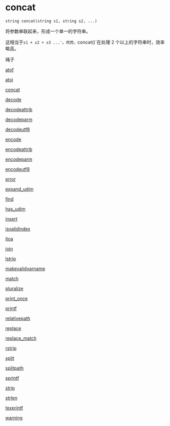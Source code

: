# concat

`string concat(string s1, string s2, ...)`

将参数串联起来，形成一个单一的字符串。

这相当于`s1 + s2 + s3 ...'。然而，`concat()`在处理 2 个以上的字符串时，效率略高。

绳子

[atof](atof.html)

[atoi](atoi.html)

[concat](concat.html)

[decode](decode.html)

[decodeattrib](decodeattrib.html)

[decodeparm](decodeparm.html)

[decodeutf8](decodeutf8.html)

[encode](encode.html)

[encodeattrib](encodeattrib.html)

[encodeparm](encodeparm.html)

[encodeutf8](encodeutf8.html)

[error](error.html)

[expand_udim](expand_udim.html)

[find](find.html)

[has_udim](has_udim.html)

[insert](insert.html)

[isvalidindex](isvalidindex.html)

[itoa](itoa.html)

[join](join.html)

[lstrip](lstrip.html)

[makevalidvarname](makevalidvarname.html)

[match](match.html)

[pluralize](pluralize.html)

[print_once](print_once.html)

[printf](printf.html)

[relativepath](relativepath.html)

[replace](replace.html)

[replace_match](replace_match.html)

[rstrip](rstrip.html)

[split](split.html)

[splitpath](splitpath.html)

[sprintf](sprintf.html)

[strip](strip.html)

[strlen](strlen.html)

[texprintf](texprintf.html)

[warning](warning.html)

